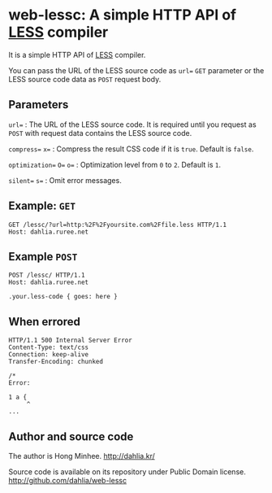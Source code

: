 web-lessc: A simple HTTP API of [LESS][] compiler
=================================================

It is a simple HTTP API of [LESS][] compiler. 

  [less]: http://github.com/cloudhead/less.js

You can pass the URL of the LESS source code as `url=` `GET` parameter or
the LESS source code data as `POST` request body.


Parameters
----------

`url=`
:   The URL of the LESS source code. It is required until you request as `POST`
    with request data contains the LESS source code.

`compress=`
`x=`
:   Compress the result CSS code if it is `true`. Default is `false`.

`optimization=`
`O=`
`o=`
:   Optimization level from `0` to `2`. Default is `1`.

`silent=`
`s=`
:   Omit error messages.


Example: `GET`
--------------

    GET /lessc/?url=http:%2F%2Fyoursite.com%2Ffile.less HTTP/1.1
    Host: dahlia.ruree.net


Example `POST`
--------------

    POST /lessc/ HTTP/1.1
    Host: dahlia.ruree.net

    .your.less-code { goes: here }


When errored
------------

    HTTP/1.1 500 Internal Server Error
    Content-Type: text/css
    Connection: keep-alive
    Transfer-Encoding: chunked

    /*
    Error:

    1 a {
         ^
    ...


Author and source code
----------------------

The author is Hong Minhee. <http://dahlia.kr/>

Source code is available on its repository under Public Domain license.
<http://github.com/dahlia/web-lessc>


